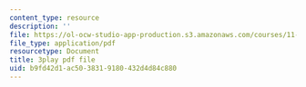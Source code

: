 ```yaml
---
content_type: resource
description: ''
file: https://ol-ocw-studio-app-production.s3.amazonaws.com/courses/11-601-introduction-to-environmental-policy-and-planning-fall-2016/b9fd42d1ac5038319180432d4d84c880_p0Brd5vwV_Q.pdf
file_type: application/pdf
resourcetype: Document
title: 3play pdf file
uid: b9fd42d1-ac50-3831-9180-432d4d84c880
---
```

